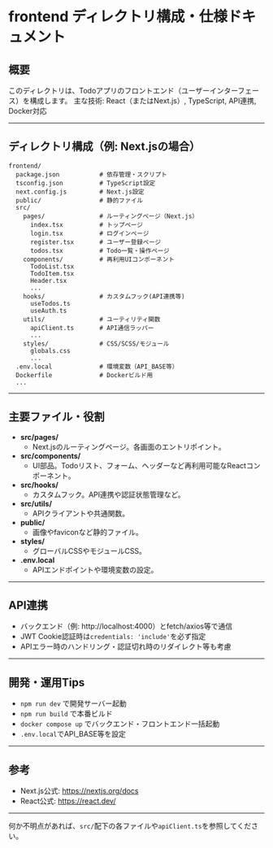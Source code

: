 # frontend ディレクトリ構成・仕様ドキュメント

## 概要
このディレクトリは、Todoアプリのフロントエンド（ユーザーインターフェース）を構成します。
主な技術: React（またはNext.js）, TypeScript, API連携, Docker対応

---

## ディレクトリ構成（例: Next.jsの場合）

```
frontend/
  package.json           # 依存管理・スクリプト
  tsconfig.json          # TypeScript設定
  next.config.js         # Next.js設定
  public/                # 静的ファイル
  src/
    pages/               # ルーティングページ（Next.js）
      index.tsx          # トップページ
      login.tsx          # ログインページ
      register.tsx       # ユーザー登録ページ
      todos.tsx          # Todo一覧・操作ページ
    components/          # 再利用UIコンポーネント
      TodoList.tsx
      TodoItem.tsx
      Header.tsx
      ...
    hooks/               # カスタムフック(API連携等)
      useTodos.ts
      useAuth.ts
    utils/               # ユーティリティ関数
      apiClient.ts       # API通信ラッパー
      ...
    styles/              # CSS/SCSS/モジュール
      globals.css
      ...
  .env.local             # 環境変数（API_BASE等）
  Dockerfile             # Dockerビルド用
  ...
```

---

## 主要ファイル・役割

- **src/pages/**
  - Next.jsのルーティングページ。各画面のエントリポイント。
- **src/components/**
  - UI部品。Todoリスト、フォーム、ヘッダーなど再利用可能なReactコンポーネント。
- **src/hooks/**
  - カスタムフック。API連携や認証状態管理など。
- **src/utils/**
  - APIクライアントや共通関数。
- **public/**
  - 画像やfaviconなど静的ファイル。
- **styles/**
  - グローバルCSSやモジュールCSS。
- **.env.local**
  - APIエンドポイントや環境変数の設定。

---

## API連携
- バックエンド（例: http://localhost:4000）とfetch/axios等で通信
- JWT Cookie認証時は`credentials: 'include'`を必ず指定
- APIエラー時のハンドリング・認証切れ時のリダイレクト等も考慮

---

## 開発・運用Tips
- `npm run dev` で開発サーバー起動
- `npm run build` で本番ビルド
- `docker compose up` でバックエンド・フロントエンド一括起動
- `.env.local`でAPI_BASE等を設定

---

## 参考
- Next.js公式: https://nextjs.org/docs
- React公式: https://react.dev/

---

何か不明点があれば、`src/`配下の各ファイルや`apiClient.ts`を参照してください。
